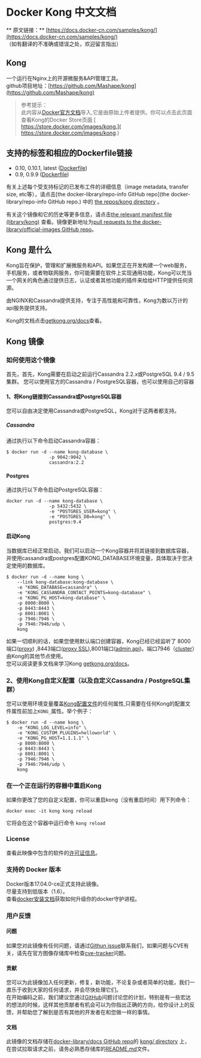 # Docker Kong 中文文档
** 原文链接：** [https://docs.docker-cn.com/samples/kong/](https://docs.docker-cn.com/samples/kong/)  
（如有翻译的不准确或错误之处，欢迎留言指出）
## Kong
一个运行在Nginx上的开源微服务&API管理工具。  
github项目地址：[https://github.com/Mashape/kong](https://github.com/Mashape/kong)
> 参考提示：  
> 此内容从[Docker官方文档](https://github.com/docker-library/docs/tree/master/kong/)导入,它是由原始上传者提供。你可以点击此页面查看Kong的Docker Store页面 [ https://store.docker.com/images/kong.]( https://store.docker.com/images/kong.)

## 支持的标签和相应的Dockerfile链接
- 0.10, 0.10.1, latest ([Dockerfile](https://github.com/Mashape/docker-kong/blob/1edce50d74f0f3de63185a85a2741d2d2bf47112/Dockerfile))
- 0.9, 0.9.9 ([Dockerfile](https://github.com/Mashape/docker-kong/blob/b512fa58a9c5a085b21bc5ffb90299cbc4e48eba/Dockerfile))

有关上述每个受支持标记的已发布工件的详细信息（image metadata, transfer size, etc等），请点击[the docker-library/repo-info GitHub repo](the docker-library/repo-info GitHub repo.) 中的 [the repos/kong directory](https://github.com/docker-library/repo-info/blob/master/repos/kong)  。  

有关这个镜像和它的历史等更多信息，请点击[the relevant manifest file (library/kong)](https://github.com/docker-library/official-images/blob/master/library/kong) 查看。镜像更新地址为[pull requests to the docker-library/official-images GitHub repo](https://github.com/docker-library/official-images/pulls?q=label%3Alibrary%2Fkong)。

## Kong 是什么

Kong旨在保护，管理和扩展微服务和API。如果您正在开发构建一个web服务，手机服务，或者物联网服务，你可能需要在软件上实现通用功能，Kong可以充当一个网关的角色通过提供日志，认证或者其他功能的插件来给给HTTP提供任何资源。

由NGINX和Cassandra提供支持，专注于高性能和可靠性，Kong为数以万计的api服务提供支持。  

Kong的文档点击[getkong.org/docs](http://getkong.org/docs)查看。

## Kong 镜像
### 如何使用这个镜像

首先，首先，Kong需要在启动之前运行Cassandra 2.2.x或PostgreSQL 9.4 / 9.5集群。
您可以使用官方的Cassandra / PostgreSQL容器，也可以使用自己的容器

#### 1、将Kong链接到Cassandra或PostgreSQL容器

您可以自由决定使用Cassandra或PostgreSQL，Kong对于这两者都支持。

##### Cassandra

通过执行以下命令启动Cassandra容器：
```
$ docker run -d --name kong-database \
                -p 9042:9042 \
                cassandra:2.2
```


#### Postgres

通过执行以下命令启动PostgreSQL容器：
```
docker run -d --name kong-database \
                -p 5432:5432 \
                -e "POSTGRES_USER=kong" \
                -e "POSTGRES_DB=kong" \
                postgres:9.4
```

#### 启动Kong

当数据库已经正常启动，我们可以启动一个Kong容器并将其链接到数据库容器，并使用cassandra或postgres配置KONG_DATABASE环境变量，具体取决于您决定使用的数据库。
```
$ docker run -d --name kong \
    --link kong-database:kong-database \
    -e "KONG_DATABASE=cassandra" \
    -e "KONG_CASSANDRA_CONTACT_POINTS=kong-database" \
    -e "KONG_PG_HOST=kong-database" \
    -p 8000:8000 \
    -p 8443:8443 \
    -p 8001:8001 \
    -p 7946:7946 \
    -p 7946:7946/udp \
    kong
```

如果一切顺利的话，如果您使用默认端口创建容器，Kong已经已经监听了 8000端口([proxy](http://getkong.org/docs/latest/configuration/#proxy_port)) ,8443端口([proxy SSL](http://getkong.org/docs/latest/configuration/#proxy_listen_ssl)),8001端口([admin api](http://getkong.org/docs/latest/configuration/#admin_api_port))。端口7946（[cluster](http://getkong.org/docs/latest/configuration/#cluster_listen)）由Kong的其他节点使用。  
您可以阅读更多文档来学习Kong [getkong.org/docs](getkong.org/docs)。

### 2、使用Kong自定义配置（以及自定义Cassandra / PostgreSQL集群）
您可以使用环境变量覆盖[Kong配置文件](http://getkong.org/docs/latest/configuration/)的任何属性,只需要在任何Kong的配置文件属性前加上`KONG_`属性。举个例子：
```
$ docker run -d --name kong \
    -e "KONG_LOG_LEVEL=info" \
    -e "KONG_CUSTOM_PLUGINS=helloworld" \
    -e "KONG_PG_HOST=1.1.1.1" \
    -p 8000:8000 \
    -p 8443:8443 \
    -p 8001:8001 \
    -p 7946:7946 \
    -p 7946:7946/udp \
    kong
```

### 在一个正在运行的容器中重启Kong
如果你更改了您的自定义配置，你可以重启kong（没有重启时间）用下列命令：
```
docker exec -it kong kong reload
```
它将会在这个容器中运行命令 `kong reload`

### License
查看此映像中包含的软件的[许可证信息](https://getkong.org/license/)。

### 支持的 Docker 版本
Docker版本17.04.0-ce正式支持此镜像。  
尽量支持到低版本（1.6）。  
查看[docker安装文档](https://docs.docker-cn.com/installation/)获取如何升级你的docker守护进程。  

### 用户反馈

#### 问题
如果您对此镜像有任何问题，请通过[Githun issue](https://github.com/Mashape/kong/issues)联系我们，如果问题与CVE有关，请先在官方图像存储库中检查[cve-tracker](https://github.com/docker-library/official-images/issues?q=label%3Acve-tracker)问题。

#### 贡献
您可以为此镜像加入任何更新，修复，新功能，不论复杂或者简单的功能，我们一直乐于收到大家的任何请求，并会尽快处理它们。  
在开始编码之前，我们建议您通过[GitHub](https://github.com/Mashape/kong/issues)问题讨论您的计划，特别是有一些宏达的想法的时候，这样其他贡献者有机会可以为你指出正确的方向，给你设计上的反馈，并帮助您了解到是否有其他的开发者在和您做一样的事情。
#### 文档
此镜像的文档存储在[docker-library/docs GitHub repo](https://github.com/docker-library/docs)的 [kong/ directory](https://github.com/docker-library/docs/tree/master/kong) 上，在尝试拉取请求之前，请务必熟悉存储库的[README.md](https://github.com/docker-library/docs/blob/master/README.md)文件。






